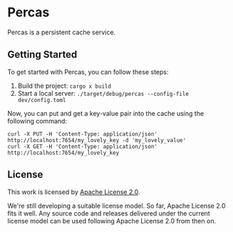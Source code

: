 # Percas

Percas is a persistent cache service.

## Getting Started

To get started with Percas, you can follow these steps:

1. Build the project: `cargo x build`
2. Start a local server: `./target/debug/percas --config-file dev/config.toml`

Now, you can put and get a key-value pair into the cache using the following command:

```shell
curl -X PUT -H 'Content-Type: application/json' http://localhost:7654/my_lovely_key -d 'my_lovely_value'
curl -X GET -H 'Content-Type: application/json' http://localhost:7654/my_lovely_key
```

## License

This work is licensed by [Apache License 2.0](https://www.apache.org/licenses/LICENSE-2.0).

We're still developing a suitable license model. So far, Apache License 2.0 fits it well. Any source code and releases delivered under the current license model can be used following Apache License 2.0 from then on.
